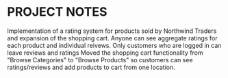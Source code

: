 <h1>PROJECT NOTES</h1>

Implementation of a rating system for products sold by Northwind Traders and expansion of the shopping cart.
Anyone can see aggregate ratings for each product and individual reivews.
Only customers who are logged in can leave reviews and ratings
Moved the shopping cart functionality from "Browse Categories" to "Browse Products" so customers can see ratings/reviews and add products to cart from one location.

